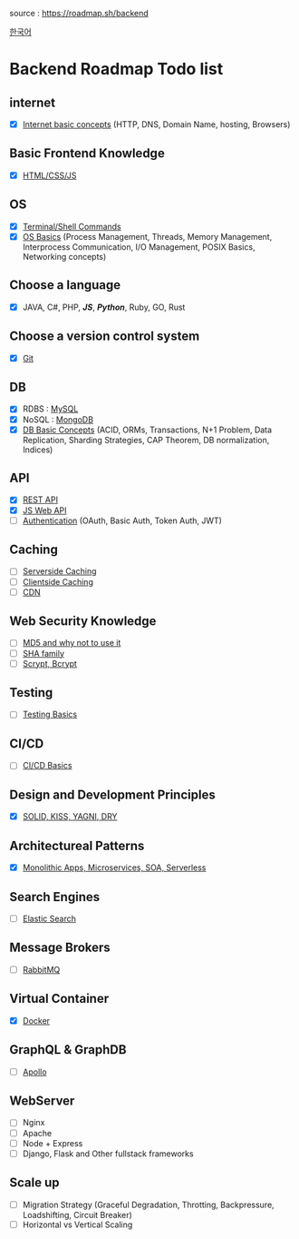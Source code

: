 source : https://roadmap.sh/backend

[한국어](https://github.com/roselidev/Studylog/blob/master/Web/README.ko.md)

# Backend Roadmap Todo list

## internet
- [x] [Internet basic concepts](https://open.lib.umn.edu/informationsystems/chapter/12-2-internet-101-understanding-how-the-internet-works/) (HTTP, DNS, Domain Name, hosting, Browsers)

## Basic Frontend Knowledge
- [x] [HTML/CSS/JS](https://www.w3schools.com/html/default.asp)

## OS
- [x] [Terminal/Shell Commands](https://www.liquidweb.com/kb/basic-bash-shell-commands-a-cli-tutorial/)
- [x] [OS Basics](https://www.ics.uci.edu/~ics143/lectures.html) (Process Management, Threads, Memory Management, Interprocess Communication, I/O Management, POSIX Basics, Networking concepts)

## Choose a language
- [x] JAVA, C#, PHP, ***JS***, ***Python***, Ruby, GO, Rust

## Choose a version control system
- [x] [Git](https://guides.github.com/introduction/git-handbook/)

## DB
- [x] RDBS : [MySQL](https://www.w3schools.com/sql/default.asp)
- [x] NoSQL : [MongoDB](https://www.w3schools.com/python/python_mongodb_getstarted.asp)
- [x] [DB Basic Concepts](https://courses.cs.washington.edu/courses/csep544/10au/Calendar.htm) (ACID, ORMs, Transactions, N+1 Problem, Data Replication, Sharding Strategies, CAP Theorem, DB normalization, Indices)

## API
- [x] [REST API](https://www.w3schools.in/restful-web-services/intro/)
- [x] [JS Web API](https://www.w3schools.com/js/js_api_intro.asp)
- [ ] [Authentication](https://www.tutorialspoint.com/oauth2.0/index.htm) (OAuth, Basic Auth, Token Auth, JWT)
  
## Caching
- [ ] [Serverside Caching](https://en.wikipedia.org/wiki/Web_cache)
- [ ] [Clientside Caching](https://en.wikipedia.org/wiki/Web_cache)
- [ ] [CDN](https://en.wikipedia.org/wiki/Content_delivery_network)

## Web Security Knowledge
- [ ] [MD5 and why not to use it](https://www.codeproject.com/Articles/11401/Good-Bye-MD5)
- [ ] [SHA family](https://en.wikipedia.org/wiki/Secure_Hash_Algorithms)
- [ ] [Scrypt, Bcrypt](https://medium.com/analytics-vidhya/password-hashing-pbkdf2-scrypt-bcrypt-and-argon2-e25aaf41598e)

## Testing
- [ ] [Testing Basics](https://en.wikipedia.org/wiki/Software_testing)

## CI/CD
- [ ] [CI/CD Basics](https://www.infoworld.com/article/3271126/what-is-cicd-continuous-integration-and-continuous-delivery-explained.html)

## Design and Development Principles
- [x] [SOLID, KISS, YAGNI, DRY](https://siderite.dev/blog/solid-principles-plus-dry-yagni-kiss.html/)

## Architectureal Patterns
- [x] [Monolithic Apps, Microservices, SOA, Serverless](https://rubygarage.org/blog/monolith-soa-microservices-serverless)

## Search Engines
- [ ] [Elastic Search](https://www.elastic.co/guide/index.html?ultron=B-Stack-Trials-AMER-CA-Exact&gambit=Elasticsearch-Documentation&blade=adwords-s&hulk=cpc&Device=c&thor=elasticsearch%20docs&gclid=Cj0KCQiA4feBBhC9ARIsABp_nbUMza_1z4xm7bCT7s9_dPmepJI9swbHSV-zfDagKIo6CLM3dsevXQMaAkPyEALw_wcB)

## Message Brokers
- [ ] [RabbitMQ](https://www.rabbitmq.com/documentation.html)

## Virtual Container
- [x] [Docker](https://docs.docker.com/)

## GraphQL & GraphDB
- [ ] [Apollo](https://www.apollographql.com/docs/)

## WebServer
- [ ] Nginx
- [ ] Apache
- [ ] Node + Express
- [ ] Django, Flask and Other fullstack frameworks

## Scale up
- [ ] Migration Strategy (Graceful Degradation, Throtting, Backpressure, Loadshifting, Circuit Breaker)
- [ ] Horizontal vs Vertical Scaling

